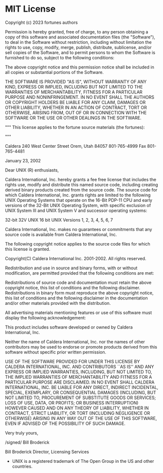 # MIT License

Copyright (c) 2023 fortunes authors

Permission is hereby granted, free of charge, to any person obtaining a copy
of this software and associated documentation files (the "Software"), to deal
in the Software without restriction, including without limitation the rights
to use, copy, modify, merge, publish, distribute, sublicense, and/or sell
copies of the Software, and to permit persons to whom the Software is
furnished to do so, subject to the following conditions:

The above copyright notice and this permission notice shall be included in all
copies or substantial portions of the Software.

THE SOFTWARE IS PROVIDED "AS IS", WITHOUT WARRANTY OF ANY KIND, EXPRESS OR
IMPLIED, INCLUDING BUT NOT LIMITED TO THE WARRANTIES OF MERCHANTABILITY,
FITNESS FOR A PARTICULAR PURPOSE AND NONINFRINGEMENT. IN NO EVENT SHALL THE
AUTHORS OR COPYRIGHT HOLDERS BE LIABLE FOR ANY CLAIM, DAMAGES OR OTHER
LIABILITY, WHETHER IN AN ACTION OF CONTRACT, TORT OR OTHERWISE, ARISING FROM,
OUT OF OR IN CONNECTION WITH THE SOFTWARE OR THE USE OR OTHER DEALINGS IN THE
SOFTWARE.

"""
This license applies to the fortune source materials (the fortunes):

"""

Caldera
240 West Center Street
Orem, Utah 84057
801-765-4999 Fax 801-765-4481

January 23, 2002

Dear UNIX (R)  enthusiasts,

Caldera International, Inc. hereby grants a fee free license that includes the
rights use, modify and distribute this named source code, including creating
derived binary products created from the source code. The source code for which
Caldera International, Inc. grants rights are limited to the following UNIX
Operating Systems that operate on the 16-Bit PDP-11 CPU and early versions of
the 32-Bit UNIX Operating System, with specific exclusion of  UNIX System III
and UNIX System V and successor operating systems:

32-bit  32V UNIX
16 bit UNIX Versions 1, 2, 3, 4, 5, 6, 7

Caldera  International,  Inc.  makes  no  guarantees  or  commitments  that
any  source  code  is  available  from  Caldera  International, Inc.

The following copyright notice applies to the source code files for which this
license is granted.

Copyright(C) Caldera International Inc.  2001-2002.  All rights reserved.

Redistribution  and  use  in  source  and  binary  forms,  with  or  without
modification,  are  permitted  provided  that  the  following conditions are
met:

Redistributions of source code and documentation must retain the above copyright
notice, this list of conditions and the following disclaimer.  Redistributions
in binary form must reproduce the above copyright notice, this list of
conditions and the following disclaimer in the documentation and/or other
materials provided with the distribution.

All advertising materials mentioning features or use of this software must
display the following acknowledgement:

This product includes software developed or owned by Caldera International, Inc.

Neither the name of Caldera International, Inc. nor the names of other
contributors may be used to endorse or promote products derived from this
software without specific prior written permission.

USE  OF  THE  SOFTWARE  PROVIDED  FOR  UNDER  THIS  LICENSE  BY  CALDERA
INTERNATIONAL,  INC.  AND  CONTRIBUTORS  ``AS  IS''  AND  ANY  EXPRESS  OR
IMPLIED  WARRANTIES,  INCLUDING,  BUT  NOT  LIMITED TO, THE  IMPLIED  WARRANTIES
OF  MERCHANTABILITY  AND  FITNESS  FOR  A  PARTICULAR  PURPOSE ARE DISCLAIMED.
IN NO EVENT SHALL  CALDERA INTERNATIONAL, INC. BE LIABLE FOR  ANY  DIRECT,
INDIRECT  INCIDENTAL,  SPECIAL,  EXEMPLARY,  OR  CONSEQUENTIAL  DAMAGES
(INCLUDING, BUT NOT LIMITED TO, PROCUREMENT OF SUBSTITUTE GOODS OR SERVICES;
LOSS OF USE, DATA, OR PROFITS; OR BUSINESS INTERRUPTION) HOWEVER CAUSED AND ON
ANY THEORY OF LIABILITY,  WHETHER  IN  CONTRACT,  STRICT  LIABILITY,  OR  TORT
(INCLUDING  NEGLIGENCE  OR  OTHERWISE) ARISING IN ANY WAY OUT OF THE USE OF THIS
SOFTWARE, EVEN IF ADVISED OF THE POSSIBILITY OF SUCH DAMAGE.

Very truly yours,

/signed/ Bill Broderick

Bill Broderick
Director, Licensing Services

* UNIX is a registered trademark of The Open Group in the US and other
countries.
